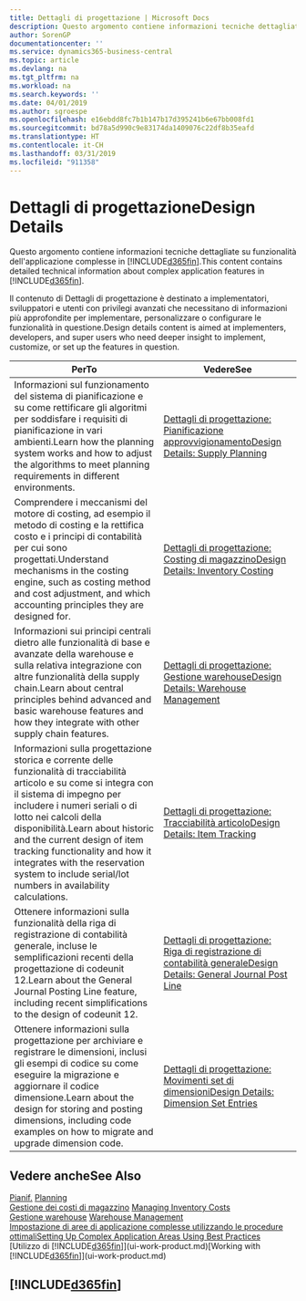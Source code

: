 ```yaml
---
title: Dettagli di progettazione | Microsoft Docs
description: Questo argomento contiene informazioni tecniche dettagliate su funzionalità dell'applicazione complesse in Business Central.
author: SorenGP
documentationcenter: ''
ms.service: dynamics365-business-central
ms.topic: article
ms.devlang: na
ms.tgt_pltfrm: na
ms.workload: na
ms.search.keywords: ''
ms.date: 04/01/2019
ms.author: sgroespe
ms.openlocfilehash: e16ebdd8fc7b1b147b17d395241b6e67bb008fd1
ms.sourcegitcommit: bd78a5d990c9e83174da1409076c22df8b35eafd
ms.translationtype: HT
ms.contentlocale: it-CH
ms.lasthandoff: 03/31/2019
ms.locfileid: "911358"
---
```

# <a name="design-details"></a><span data-ttu-id="866bb-103">Dettagli di progettazione</span><span class="sxs-lookup"><span data-stu-id="866bb-103">Design Details</span></span>
<span data-ttu-id="866bb-104">Questo argomento contiene informazioni tecniche dettagliate su funzionalità dell'applicazione complesse in [!INCLUDE[d365fin](includes/d365fin_md.md)].</span><span class="sxs-lookup"><span data-stu-id="866bb-104">This content contains detailed technical information about complex application features in [!INCLUDE[d365fin](includes/d365fin_md.md)].</span></span>  

 <span data-ttu-id="866bb-105">Il contenuto di Dettagli di progettazione è destinato a implementatori, sviluppatori e utenti con privilegi avanzati che necessitano di informazioni più approfondite per implementare, personalizzare o configurare le funzionalità in questione.</span><span class="sxs-lookup"><span data-stu-id="866bb-105">Design details content is aimed at implementers, developers, and super users who need deeper insight to implement, customize, or set up the features in question.</span></span>  

|<span data-ttu-id="866bb-106">**Per**</span><span class="sxs-lookup"><span data-stu-id="866bb-106">**To**</span></span>|<span data-ttu-id="866bb-107">**Vedere**</span><span class="sxs-lookup"><span data-stu-id="866bb-107">**See**</span></span>|  
|------------|-------------|  
|<span data-ttu-id="866bb-108">Informazioni sul funzionamento del sistema di pianificazione e su come rettificare gli algoritmi per soddisfare i requisiti di pianificazione in vari ambienti.</span><span class="sxs-lookup"><span data-stu-id="866bb-108">Learn how the planning system works and how to adjust the algorithms to meet planning requirements in different environments.</span></span>|[<span data-ttu-id="866bb-109">Dettagli di progettazione: Pianificazione approvvigionamento</span><span class="sxs-lookup"><span data-stu-id="866bb-109">Design Details: Supply Planning</span></span>](design-details-supply-planning.md)|  
|<span data-ttu-id="866bb-110">Comprendere i meccanismi del motore di costing, ad esempio il metodo di costing e la rettifica costo e i principi di contabilità per cui sono progettati.</span><span class="sxs-lookup"><span data-stu-id="866bb-110">Understand mechanisms in the costing engine, such as costing method and cost adjustment, and which accounting principles they are designed for.</span></span>|[<span data-ttu-id="866bb-111">Dettagli di progettazione: Costing di magazzino</span><span class="sxs-lookup"><span data-stu-id="866bb-111">Design Details: Inventory Costing</span></span>](design-details-inventory-costing.md)|  
|<span data-ttu-id="866bb-112">Informazioni sui principi centrali dietro alle funzionalità di base e avanzate della warehouse e sulla relativa integrazione con altre funzionalità della supply chain.</span><span class="sxs-lookup"><span data-stu-id="866bb-112">Learn about central principles behind advanced and basic warehouse features and how they integrate with other supply chain features.</span></span>|[<span data-ttu-id="866bb-113">Dettagli di progettazione: Gestione warehouse</span><span class="sxs-lookup"><span data-stu-id="866bb-113">Design Details: Warehouse Management</span></span>](design-details-warehouse-management.md)|  
|<span data-ttu-id="866bb-114">Informazioni sulla progettazione storica e corrente delle funzionalità di tracciabilità articolo e su come si integra con il sistema di impegno per includere i numeri seriali o di lotto nei calcoli della disponibilità.</span><span class="sxs-lookup"><span data-stu-id="866bb-114">Learn about historic and the current design of item tracking functionality and how it integrates with the reservation system to include serial/lot numbers in availability calculations.</span></span>|[<span data-ttu-id="866bb-115">Dettagli di progettazione: Tracciabilità articolo</span><span class="sxs-lookup"><span data-stu-id="866bb-115">Design Details: Item Tracking</span></span>](design-details-item-tracking.md)|  
|<span data-ttu-id="866bb-116">Ottenere informazioni sulla funzionalità della riga di registrazione di contabilità generale, incluse le semplificazioni recenti della progettazione di codeunit 12.</span><span class="sxs-lookup"><span data-stu-id="866bb-116">Learn about the General Journal Posting Line feature, including recent simplifications to the design of codeunit 12.</span></span>|[<span data-ttu-id="866bb-117">Dettagli di progettazione: Riga di registrazione di contabilità generale</span><span class="sxs-lookup"><span data-stu-id="866bb-117">Design Details: General Journal Post Line</span></span>](design-details-general-journal-post-line.md)|
|<span data-ttu-id="866bb-118">Ottenere informazioni sulla progettazione per archiviare e registrare le dimensioni, inclusi gli esempi di codice su come eseguire la migrazione e aggiornare il codice dimensione.</span><span class="sxs-lookup"><span data-stu-id="866bb-118">Learn about the design for storing and posting dimensions, including code examples on how to migrate and upgrade dimension code.</span></span>|[<span data-ttu-id="866bb-119">Dettagli di progettazione: Movimenti set di dimensioni</span><span class="sxs-lookup"><span data-stu-id="866bb-119">Design Details: Dimension Set Entries</span></span>](design-details-dimension-set-entries.md)| 

## <a name="see-also"></a><span data-ttu-id="866bb-120">Vedere anche</span><span class="sxs-lookup"><span data-stu-id="866bb-120">See Also</span></span>  
 <span data-ttu-id="866bb-121">[Pianif.](production-planning.md) </span><span class="sxs-lookup"><span data-stu-id="866bb-121">[Planning](production-planning.md) </span></span>  
 <span data-ttu-id="866bb-122">[Gestione dei costi di magazzino](finance-manage-inventory-costs.md) </span><span class="sxs-lookup"><span data-stu-id="866bb-122">[Managing Inventory Costs](finance-manage-inventory-costs.md) </span></span>  
 <span data-ttu-id="866bb-123">[Gestione warehouse](warehouse-manage-warehouse.md) </span><span class="sxs-lookup"><span data-stu-id="866bb-123">[Warehouse Management](warehouse-manage-warehouse.md) </span></span>  
 [<span data-ttu-id="866bb-124">Impostazione di aree di applicazione complesse utilizzando le procedure ottimali</span><span class="sxs-lookup"><span data-stu-id="866bb-124">Setting Up Complex Application Areas Using Best Practices</span></span>](set-up-complex-application-areas-using-best-practices.md)  
 <span data-ttu-id="866bb-125">[Utilizzo di [!INCLUDE[d365fin](includes/d365fin_md.md)]](ui-work-product.md)</span><span class="sxs-lookup"><span data-stu-id="866bb-125">[Working with [!INCLUDE[d365fin](includes/d365fin_md.md)]](ui-work-product.md)</span></span>

 ## [!INCLUDE[d365fin](includes/free_trial_md.md)]  
